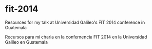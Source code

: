 fit-2014
========

Resources for my talk at Universidad Galileo's FIT 2014 conference in Guatemala

Recursos para mi charla en la confernencia FIT 2014 en la Universidad Galileo en Guatemala
